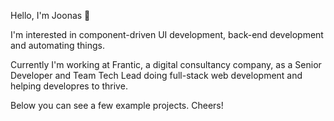 Hello, I'm Joonas 👊

I'm interested in component-driven UI development, back-end development and automating things.

Currently I'm working at Frantic, a digital consultancy company, as a Senior Developer and Team Tech Lead doing full-stack web development and helping developres to thrive.

Below you can see a few example projects. Cheers!
